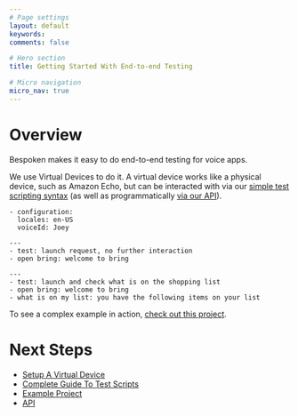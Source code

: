 ```yaml
---
# Page settings
layout: default
keywords:
comments: false

# Hero section
title: Getting Started With End-to-end Testing

# Micro navigation
micro_nav: true
---
```

# Overview
Bespoken makes it easy to do end-to-end testing for voice apps.

We use Virtual Devices to do it. A virtual device works like a physical device, such as Amazon Echo, but can be interacted with via our [simple test scripting syntax](../guide) (as well as programmatically [via our API](../api)).

```
- configuration:
  locales: en-US
  voiceId: Joey
  
---
- test: launch request, no further interaction
- open bring: welcome to bring

---
- test: launch and check what is on the shopping list
- open bring: welcome to bring
- what is on my list: you have the following items on your list
```

To see a complex example in action, [check out this project](https://github.com/bespoken/virtual-device-example/tree/SkillTesterScripts).

# Next Steps
 * [Setup A Virtual Device](../setup)
 * [Complete Guide To Test Scripts](../guide)
 * [Example Project](https://github.com/bespoken/virtual-device-example/tree/SkillTesterScripts)
 * [API](../api) 